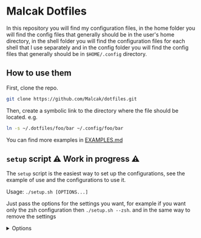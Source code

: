 # Malcak Dotfiles

In this repository you will find my configuration files, in the home folder you will find the config files that generally should be in the user's home directory, in the shell folder you will find the configuration files for each shell that I use separately and in the config folder you will find the config files that generally should be in `$HOME/.config` directory.

## How to use them

First, clone the repo.

```sh
git clone https://github.com/Malcak/dotfiles.git
```

Then, create a symbolic link to the directory where the file should be located. e.g. 
```sh
ln -s ~/.dotfiles/foo/bar ~/.config/foo/bar
```
You can find more examples in [EXAMPLES.md](./EXAMPLES.md)

## `setup` script ⚠️ Work in progress ⚠️

The `setup` script is the easiest way to set up the configurations, see the example of use and the configurations to use it.

Usage: `./setup.sh [OPTIONS...]`

Just pass the options for the settings you want, for example if you want only the zsh configuration then `./setup.sh --zsh`. and in the same way to remove the settings

<details> <summary> Options </summary>

```
  -i, --interactive, --interactive-mode
 Run this script in interactive mode

  -d, --dry, --dry-mode
 No real action will be performed. Recommended with debug mode.

  -f, --hard, --hard-mode 
 Removes previous configurations when setting up new ones, and does not make a backup. 

  -D --debug, --debug-mode
 Display debug messages
 
  -g, --git, --git-config
 Set the git configurations.

  -z, --zsh
 Set the ZSH configurations.

  -s, --starship
 Set the starship prompt configurations.

  -r, --remove, -u, --uninstall 
 Removes all selected and installed configurations. 
```

</details>